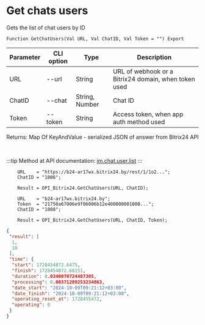 ﻿---
sidebar_position: 2
---

# Get chats users
 Gets the list of chat users by ID



`Function GetChatUsers(Val URL, Val ChatID, Val Token = "") Export`

  | Parameter | CLI option | Type | Description |
  |-|-|-|-|
  | URL | --url | String | URL of webhook or a Bitrix24 domain, when token used |
  | ChatID | --chat | String, Number | Chat ID |
  | Token | --token | String | Access token, when app auth method used |

  
  Returns:  Map Of KeyAndValue - serialized JSON of answer from Bitrix24 API

<br/>

:::tip
Method at API documentation: [im.chat.user.list](https://dev.1c-bitrix.ru/learning/course/?COURSE_ID=93&LESSON_ID=12095)
:::
<br/>


```bsl title="Code example"
    URL    = "https://b24-ar17wx.bitrix24.by/rest/1/1o2...";
    ChatID = "1006";

    Result = OPI_Bitrix24.GetChatUsers(URL, ChatID);

    URL    = "b24-ar17wx.bitrix24.by";
    Token  = "21750a67006e9f06006b12e400000001000...";
    ChatID = "1008";

    Result = OPI_Bitrix24.GetChatUsers(URL, ChatID, Token);
```
 



```json title="Result"
{
 "result": [
  1,
  10
 ],
 "time": {
  "start": 1728454872.6475,
  "finish": 1728454872.68151,
  "duration": 0.0340070724487305,
  "processing": 0.00371289253234863,
  "date_start": "2024-10-09T09:21:12+03:00",
  "date_finish": "2024-10-09T09:21:12+03:00",
  "operating_reset_at": 1728455472,
  "operating": 0
 }
}
```
